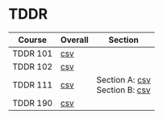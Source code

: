 # TDDR

| Course | Overall | Section |
| ------ | ------- | ------- |
| TDDR 101 | [csv](https://github.com/UCSD-Historical-Enrollment-Data/2024Spring/blob/main/overall/TDDR%20101.csv) |  |
| TDDR 102 | [csv](https://github.com/UCSD-Historical-Enrollment-Data/2024Spring/blob/main/overall/TDDR%20102.csv) |  |
| TDDR 111 | [csv](https://github.com/UCSD-Historical-Enrollment-Data/2024Spring/blob/main/overall/TDDR%20111.csv) | Section A: [csv](https://github.com/UCSD-Historical-Enrollment-Data/2024Spring/blob/main/section/TDDR%20111_A.csv)<br>Section B: [csv](https://github.com/UCSD-Historical-Enrollment-Data/2024Spring/blob/main/section/TDDR%20111_B.csv) |
| TDDR 190 | [csv](https://github.com/UCSD-Historical-Enrollment-Data/2024Spring/blob/main/overall/TDDR%20190.csv) |  |
